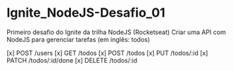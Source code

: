 # Ignite_NodeJS-Desafio_01
Primeiro desafio do Ignite da trilha NodeJS (Rocketseat)
Criar uma API com NodeJS para gerenciar tarefas (em inglês: todos)

[x] POST /users 
[x] GET /todos 
[x] POST /todos 
[x] PUT /todos/:id 
[x] PATCH /todos/:id/done 
[x] DELETE /todos/:id
